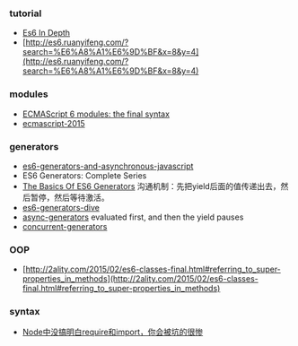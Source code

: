 ### tutorial
- [Es6 In Depth](https://hacks.mozilla.org/category/es6-in-depth/)
- [http://es6.ruanyifeng.com/?search=%E6%A8%A1%E6%9D%BF&x=8&y=4](http://es6.ruanyifeng.com/?search=%E6%A8%A1%E6%9D%BF&x=8&y=4)

### modules
- [ECMAScript 6 modules: the final syntax](http://www.2ality.com/2014/09/es6-modules-final.html)
- [ecmascript-2015](http://slides.com/drksephy/ecmascript-2015)

### generators
- [es6-generators-and-asynchronous-javascript](http://alexperry.io/javascript/2015/09/17/es6-generators-and-asynchronous-javascript.html)
- ES6 Generators: Complete Series
 - [The Basics Of ES6 Generators](https://davidwalsh.name/es6-generators) 沟通机制：先把yield后面的值传递出去，然后暂停，然后等待激活。
 - [es6-generators-dive](https://davidwalsh.name/es6-generators-dive)
 - [async-generators](https://davidwalsh.name/async-generators)  evaluated first, and then the yield pauses
 - [concurrent-generators](https://davidwalsh.name/concurrent-generators)

### OOP
- [http://2ality.com/2015/02/es6-classes-final.html#referring_to_super-properties_in_methods](http://2ality.com/2015/02/es6-classes-final.html#referring_to_super-properties_in_methods)

### syntax
- [Node中没搞明白require和import，你会被坑的很惨](http://imweb.io/topic/582293894067ce9726778be9)
